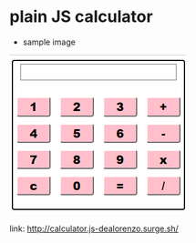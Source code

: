 # plain JS calculator

* sample image

![alt-text](images/sample.png)

link: http://calculator.js-dealorenzo.surge.sh/
